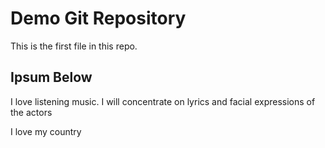 # Demo Git Repository

This is the first file in this repo. 

## Ipsum Below

I love listening music. I will concentrate on lyrics and facial expressions of the actors

I love my country